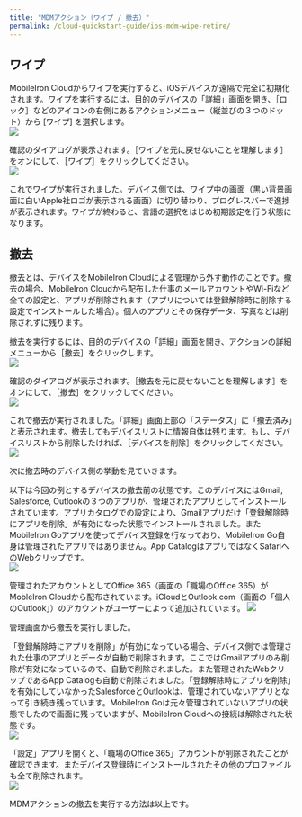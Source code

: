```yaml
---
title: "MDMアクション（ワイプ / 撤去）"
permalink: /cloud-quickstart-guide/ios-mdm-wipe-retire/
---
```

## ワイプ

MobileIron Cloudからワイプを実行すると、iOSデバイスが遠隔で完全に初期化されます。ワイプを実行するには、目的のデバイスの「詳細」画面を開き、［ロック］などのアイコンの右側にあるアクションメニュー（縦並びの３つのドット）から [ワイプ] を選択します。  
![](/assets/cloud-quickstart-guide/images/03718144-25C9-4FA7-B8B7-624BC5FEDE79.png)

確認のダイアログが表示されます。［ワイプを元に戻せないことを理解します］をオンにして、［ワイプ］をクリックしてください。  
![](/assets/cloud-quickstart-guide/images/95CF7743-582E-4EB2-A1E9-2E91B278A797.png)

これでワイプが実行されました。デバイス側では、ワイプ中の画面（黒い背景画面に白いApple社ロゴが表示される画面）に切り替わり、プログレスバーで進捗が表示されます。ワイプが終わると、言語の選択をはじめ初期設定を行う状態になります。

## 撤去

撤去とは、デバイスをMobileIron Cloudによる管理から外す動作のことです。撤去の場合、MobileIron Cloudから配布した仕事のメールアカウントやWi-Fiなど全ての設定と、アプリが削除されます（アプリについては登録解除時に削除する設定でインストールした場合）。個人のアプリとその保存データ、写真などは削除されずに残ります。

撤去を実行するには、目的のデバイスの「詳細」画面を開き、アクションの詳細メニューから［撤去］をクリックします。  
![](/assets/cloud-quickstart-guide/images/DB3C7D32-7175-4719-8B4A-E6BBB015AF7F.png)

確認のダイアログが表示されます。［撤去を元に戻せないことを理解します］をオンにして、［撤去］をクリックしてください。  
![](/assets/cloud-quickstart-guide/images/8F1A58D9-3410-4958-BE4B-38E9959E9CA4.png)

これで撤去が実行されました。「詳細」画面上部の「ステータス」に「撤去済み」と表示されます。撤去してもデバイスリストに情報自体は残ります。もし、デバイスリストから削除したければ、［デバイスを削除］をクリックしてください。  
![](/assets/cloud-quickstart-guide/images/7A6A20DE-0795-4722-9073-85062344A332.png)

次に撤去時のデバイス側の挙動を見ていきます。

以下は今回の例とするデバイスの撤去前の状態です。このデバイスにはGmail, Salesforce, Outlookの３つのアプリが、管理されたアプリとしてインストールされています。アプリカタログでの設定により、Gmailアプリだけ「登録解除時にアプリを削除」が有効になった状態でインストールされました。またMobileIron Goアプリを使ってデバイス登録を行なっており、MobileIron Go自身は管理されたアプリではありません。App CatalogはアプリではなくSafariへのWebクリップです。  
![](/assets/cloud-quickstart-guide/images/8BA0FE48-C933-4833-8C5E-D85EAFBC9D0B.PNG)

管理されたアカウントとしてOffice 365（画面の「職場のOffice 365）がMobleIron Cloudから配布されています。iCloudとOutlook.com（画面の「個人のOutlook」）のアカウントがユーザーによって追加されています。
![](/assets/cloud-quickstart-guide/images/3D73741E-7AB3-4925-B087-5E1E3464BF77.png)

管理画面から撤去を実行しました。

「登録解除時にアプリを削除」が有効になっている場合、デバイス側では管理された仕事のアプリとデータが自動で削除されます。ここではGmailアプリのみ削除が有効になっているので、自動で削除されました。また管理されたWebクリップであるApp Catalogも自動で削除されました。「登録解除時にアプリを削除」を有効にしていなかったSalesforceとOutlookは、管理されていないアプリとなって引き続き残っています。MobileIron Goは元々管理されていないアプリの状態でしたので画面に残っていますが、MobileIron Cloudへの接続は解除された状態です。  
![](/assets/cloud-quickstart-guide/images/00E1FB64-FBCC-4CBB-956E-C6E1299DECE7.png)

「設定」アプリを開くと、「職場のOffice 365」アカウントが削除されたことが確認できます。またデバイス登録時にインストールされたその他のプロファイルも全て削除されます。  
![](/assets/cloud-quickstart-guide/images/5F4B16F2-A3B2-4CEC-83DD-239307CC6FB5.png)

MDMアクションの撤去を実行する方法は以上です。
